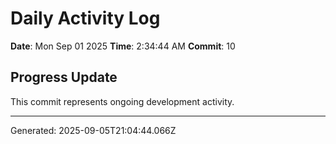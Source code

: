 # Daily Activity Log

**Date**: Mon Sep 01 2025
**Time**: 2:34:44 AM
**Commit**: 10

## Progress Update

This commit represents ongoing development activity.

---
Generated: 2025-09-05T21:04:44.066Z
